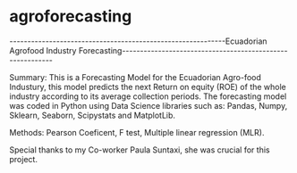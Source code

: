 # agroforecasting

------------------------------------------------------------Ecuadorian Agrofood Industry Forecasting----------------------------------------------------------

Summary: This is a Forecasting Model for the Ecuadorian Agro-food Industury, this model predicts the next Return on equity (ROE) of the whole industry according to its average collection periods. The forecasting model was coded in Python using Data Science libraries such as: Pandas, Numpy, Sklearn, Seaborn, Scipystats and MatplotLib.  

Methods: Pearson Coeficent, F test, Multiple linear regression (MLR). 

Special thanks to my Co-worker Paula Suntaxi, she was crucial for this project.


